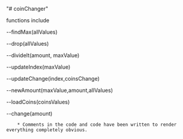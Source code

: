 "# coinChanger" 

functions include 

--findMax(allValues)

--drop(allValues)

--divideIt(amount, maxValue)

--updateIndex(maxValue)

--updateChange(index,coinsChange)

--newAmount(maxValue,amount,allValues)

--loadCoins(coinsValues)

--change(amount)

		* Comments in the code and code have been written to render everything completely obvious.
